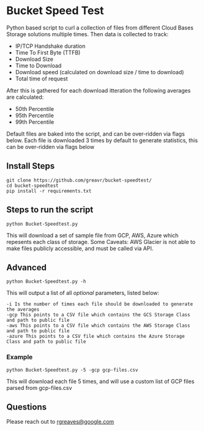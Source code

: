 # Bucket Speed Test

Python based script to curl a collection of files from different Cloud Bases Storage solutions multiple times. Then data is collected to track:
* IP/TCP Handshake duration
* Time To First Byte (TTFB)
* Download Size
* Time to Download
* Download speed (calculated on download size / time to download)
* Total time of request

After this is gathered for each download itteration the following averages are calculated:
* 50th Percentile
* 95th Percentile
* 99th Percentile

Default files are baked into the script, and can be over-ridden via flags below.
Each file is downloaded 3 times by default to generate statistics, this can be over-ridden via flags below

## Install Steps
```
git clone https://github.com/greavr/bucket-speedtest/
cd bucket-speedtest
pip install -r requirements.txt
```

## Steps to run the script
```
python Bucket-Speedtest.py
```
This will download a set of sample file from GCP, AWS, Azure which repesents each class of storage. Some Caveats:
AWS Glacier is not able to make files publicly accessible, and must be called via API.

## Advanced
```
python Bucket-Speedtest.py -h
```
This will output a list of all *optional* parameters, listed below:
```
-i Is the number of times each file should be downloaded to generate the averages
-gcp This points to a CSV file which contains the GCS Storage Class and path to public file
-aws This points to a CSV file which contains the AWS Storage Class and path to public file
-azure This points to a CSV file which contains the Azure Storage Class and path to public file
```

### Example
```
python Bucket-Speedtest.py -5 -gcp gcp-files.csv
```
This will download each file 5 times, and will use a custom list of GCP files parsed from gcp-files.csv

## Questions
Please reach out to rgreaves@google.com
